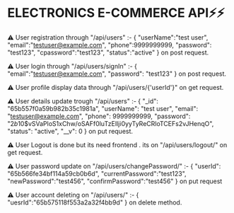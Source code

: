 # ELECTRONICS E-COMMERCE API⚡⚡


⚠ User registration through "/api/users" :-
{
    "userName":"test user",
    "email":"testuser@example.com",
    "phone":9999999999,
    "password": "test123",
    "cpassword":"test123",
    "status":"active"
}
on post request.

⚠ User login through "/api/users/signIn" :-
{
    "email":"testuser@example.com",
    "password": "test123"
}
on post request.

⚠ User profile display data through "/api/users/{'userId'}" on get request.

⚠ User details update trough "/api/users" :-
{
    "_id": "65b557f0a59b982b35c1981a",
    "userName": "test user",
    "email": "testuser@example.com",
    "phone": 9999999999,
    "password": "$2b$10$vSVaPloS1xChw/oSAFf0luTzEIlji0yyTyReCRloTCEFs2vJHenqO",
    "status": "active",
    "__v": 0
}
on put request.

⚠ User Logout is done but its need frontend . its on "/api/users/logout/" on get request.

⚠ User password update on "/api/users/changePassword/" :-
{
    "userId": "65b566fe34bf114a59cb0b6d",
    "currentPassword":"test123",
    "newPassword":"test456",
    "confirmPassword":"test456"
}
on put request

⚠ User account deleting on "/api/users/" :-
{
    "uesrId":"65b575118f553a2a32f4bb9d"
}
on delete method.